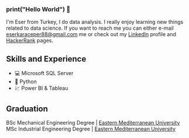 ### print("Hello World") 👋

I'm Eser from Turkey, I do data analysis. I really enjoy learning new things related to data science. If you want to reach me you can either e-mail eserkaraceper88@gmail.com me or check out my [LinkedIn](https://www.linkedin.com/in/eser-karaceper/) profile and [HackerRank](https://www.hackerrank.com/eserkaraceper88) pages.

## Skills and Experience

* 💻 Microsoft SQL Server
* 🐍 Python
* 💹 Power BI & Tableau

## Graduation

BSc Mechanical Engineering Degree | [Eastern Mediterranean University](www.emu.edu.tr)<br/>
MSc Industrial Engineering Degree | [Eastern Mediterranean University](www.emu.edu.tr)
